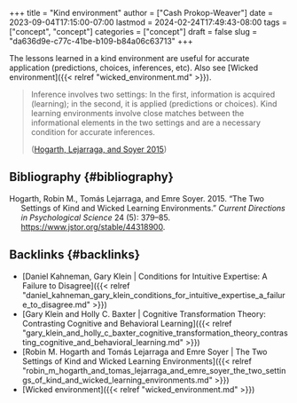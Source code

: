 +++
title = "Kind environment"
author = ["Cash Prokop-Weaver"]
date = 2023-09-04T17:15:00-07:00
lastmod = 2024-02-24T17:49:43-08:00
tags = ["concept", "concept"]
categories = ["concept"]
draft = false
slug = "da636d9e-c77c-41be-b109-b84a06c63713"
+++

The lessons learned in a kind environment are useful for accurate application (predictions, choices, inferences, etc). Also see [Wicked environment]({{< relref "wicked_environment.md" >}}).

> Inference involves two settings: In the first, information is acquired (learning); in the second, it is applied (predictions or choices). Kind learning environments involve close matches between the informational elements in the two settings and are a necessary condition for accurate inferences.
>
> (<a href="#citeproc_bib_item_1">Hogarth, Lejarraga, and Soyer 2015</a>)


## Bibliography {#bibliography}

<style>.csl-entry{text-indent: -1.5em; margin-left: 1.5em;}</style><div class="csl-bib-body">
  <div class="csl-entry"><a id="citeproc_bib_item_1"></a>Hogarth, Robin M., Tomás Lejarraga, and Emre Soyer. 2015. “The Two Settings of Kind and Wicked Learning Environments.” <i>Current Directions in Psychological Science</i> 24 (5): 379–85. <a href="https://www.jstor.org/stable/44318900">https://www.jstor.org/stable/44318900</a>.</div>
</div>


## Backlinks {#backlinks}

-   [Daniel Kahneman, Gary Klein | Conditions for Intuitive Expertise: A Failure to Disagree]({{< relref "daniel_kahneman_gary_klein_conditions_for_intuitive_expertise_a_failure_to_disagree.md" >}})
-   [Gary Klein and Holly C. Baxter | Cognitive Transformation Theory: Contrasting Cognitive and Behavioral Learning]({{< relref "gary_klein_and_holly_c_baxter_cognitive_transformation_theory_contrasting_cognitive_and_behavioral_learning.md" >}})
-   [Robin M. Hogarth and Tomás Lejarraga and Emre Soyer | The Two Settings of Kind and Wicked Learning Environments]({{< relref "robin_m_hogarth_and_tomas_lejarraga_and_emre_soyer_the_two_settings_of_kind_and_wicked_learning_environments.md" >}})
-   [Wicked environment]({{< relref "wicked_environment.md" >}})
